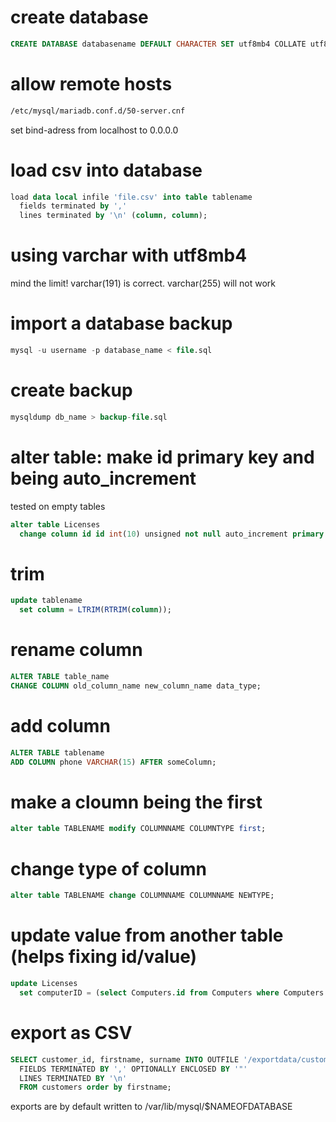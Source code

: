 # create database 

```SQL
CREATE DATABASE databasename DEFAULT CHARACTER SET utf8mb4 COLLATE utf8mb4_unicode_ci;
```

# allow remote hosts

```bash
/etc/mysql/mariadb.conf.d/50-server.cnf
```
set bind-adress from localhost to 0.0.0.0

# load csv into database

```SQL
load data local infile 'file.csv' into table tablename
  fields terminated by ',' 
  lines terminated by '\n' (column, column);
```

# using varchar with utf8mb4

mind the limit! varchar(191) is correct. varchar(255) will not work

# import a database backup

```SQL
mysql -u username -p database_name < file.sql
```

# create backup

```SQL
mysqldump db_name > backup-file.sql
```

# alter table: make id primary key and being auto_increment

tested on empty tables

```SQL
alter table Licenses
  change column id id int(10) unsigned not null auto_increment primary key;
```

# trim

```SQL
update tablename 
  set column = LTRIM(RTRIM(column));
```

# rename column

```SQL
ALTER TABLE table_name
CHANGE COLUMN old_column_name new_column_name data_type;
```

# add column

```SQL
ALTER TABLE tablename
ADD COLUMN phone VARCHAR(15) AFTER someColumn;
```

# make a cloumn being the first
```SQL
alter table TABLENAME modify COLUMNNAME COLUMNTYPE first;
```

# change type of column
```SQL
alter table TABLENAME change COLUMNNAME COLUMNNAME NEWTYPE;
```

# update value from another table (helps fixing id/value)

```SQL
update Licenses 
  set computerID = (select Computers.id from Computers where Computers.hostname = Licenses.hostname);
```

# export as CSV

```SQL
SELECT customer_id, firstname, surname INTO OUTFILE '/exportdata/customers.txt'
  FIELDS TERMINATED BY ',' OPTIONALLY ENCLOSED BY '"'
  LINES TERMINATED BY '\n'
  FROM customers order by firstname;
```

exports are by default written to /var/lib/mysql/$NAMEOFDATABASE
